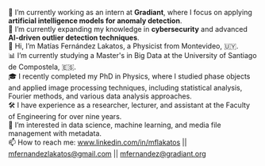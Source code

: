 🔭 I’m currently working as an intern at **Gradiant**, where I focus on applying **artificial intelligence models for anomaly detection**.  
🌱 I’m currently expanding my knowledge in **cybersecurity** and advanced **AI-driven outlier detection techniques**.  
👋 Hi, I’m Matías Fernández Lakatos, a Physicist from Montevideo, 🇺🇾.  
📊 I’m currently studying a Master's in Big Data at the University of Santiago de Compostela, 🇪🇸.  
🎓 I recently completed my PhD in Physics, where I studied phase objects and applied image processing techniques, including statistical analysis, Fourier methods, and various data analysis approaches.  
🛠️ I have experience as a researcher, lecturer, and assistant at the Faculty of Engineering for over nine years.  
📂 I’m interested in data science, machine learning, and media file management with metadata.  
📫 How to reach me: www.linkedin.com/in/mflakatos || mfernandezlakatos@gmail.com || mfernandez@gradiant.org  

<!--
**MFLakatos/MFLakatos** is a ✨ _special_ ✨ repository because its `README.md` (this file) appears on your GitHub profile.

Here are some ideas to get you started:

- 🔭 I’m currently working on ...
- 🌱 I’m currently learning ...
- 👯 I’m looking to collaborate on ...
- 🤔 I’m looking for help with ...
- 💬 Ask me about ...
- 📫 How to reach me: ...
- 😄 Pronouns: ...
- ⚡ Fun fact: ...
-->

